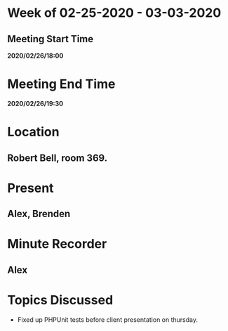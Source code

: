 # Week of 02-25-2020 - 03-03-2020

## Meeting Start Time

**2020/02/26/18:00**

# Meeting End Time

**2020/02/26/19:30**

# Location

## Robert Bell, room 369.

# Present

## Alex, Brenden

# Minute Recorder

## Alex

# Topics Discussed

- Fixed up PHPUnit tests before client presentation on thursday.
